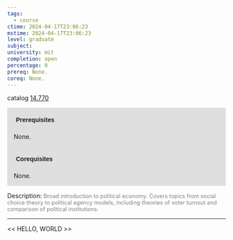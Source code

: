 ```yaml
---
tags:
  - course
ctime: 2024-04-17T23:06:23
mstime: 2024-04-17T23:06:23
level: graduate
subject: 
university: mit
completion: open
percentage: 0
prereq: None.
coreq: None.
---
```


catalog [14.770](http://student.mit.edu/catalog/m14b.html#14.770)

<span style="display: block; padding: 15px; background-color: rgb(100, 100, 100, 0.2);"><font id="m_prereq982_0" style="display: block; font-family: Arial, sans-serif; font-weight: bold; padding: 5px">Prerequisites</font><br><span id="prereq982_0">None.</span></span>
<span style="display: block; padding: 15px; background-color: rgb(100, 100, 100, 0.2);"><font id="m_coreq982_0" style="display: block; font-family: Arial, sans-serif; font-weight: bold; padding: 5px">Corequisites</font><br><span id="coreq982_0">None.</span></span>

<font style="">Description:</font>
<font style="color: grey; font-size: 0.8rem;">Broad introduction to political economy. Covers topics from social choice theory to political agency models, including theories of voter turnout and comparison of political institutions.</font>



---

<< HELLO, WORLD >>
